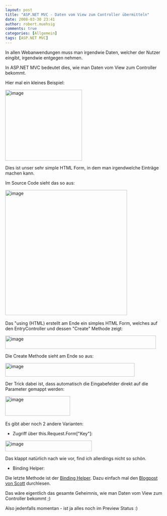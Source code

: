 ```yaml
---
layout: post
title: "ASP.NET MVC - Daten vom View zum Controller übermitteln"
date: 2008-03-30 23:41
author: robert.muehsig
comments: true
categories: [Allgemein]
tags: [ASP.NET MVC]
---
```

<p>In allen Webanwendungen muss man irgendwie Daten, welcher der Nutzer eingibt, irgendwie entgegen nehmen. </p>  <p>In ASP.NET MVC bedeutet dies, wie man Daten vom View zum Controller bekommt.</p>  <p>Hier mal ein kleines Beispiel:</p>  <p><a href="{{BASE_PATH}}/assets/wp-images/image347.png"><img style="border-right: 0px; border-top: 0px; border-left: 0px; border-bottom: 0px" height="225" alt="image" src="{{BASE_PATH}}/assets/wp-images/image-thumb326.png" width="244" border="0" /></a> </p>  <p>Dies ist unser sehr simple HTML Form, in dem man irgendwelche Eintr&#228;ge machen kann.</p>  <p>Im Source Code sieht das so aus:</p>  <p><a href="{{BASE_PATH}}/assets/wp-images/image348.png"><img style="border-right: 0px; border-top: 0px; border-left: 0px; border-bottom: 0px" height="397" alt="image" src="{{BASE_PATH}}/assets/wp-images/image-thumb327.png" width="387" border="0" /></a>&#160;</p>  <p>Das &quot;using (HTML) erstellt am Ende ein simples HTML Form, welches auf den EntryController und dessen &quot;Create&quot; Methode zeigt:</p>  <p><a href="{{BASE_PATH}}/assets/wp-images/image349.png"><img style="border-right: 0px; border-top: 0px; border-left: 0px; border-bottom: 0px" height="42" alt="image" src="{{BASE_PATH}}/assets/wp-images/image-thumb328.png" width="479" border="0" /></a> </p>  <p>Die Create Methode sieht am Ende so aus:</p>  <p><a href="{{BASE_PATH}}/assets/wp-images/image350.png"><img style="border-right: 0px; border-top: 0px; border-left: 0px; border-bottom: 0px" height="43" alt="image" src="{{BASE_PATH}}/assets/wp-images/image-thumb329.png" width="411" border="0" /></a> </p>  <p>Der Trick dabei ist, dass automatisch die Eingabefelder direkt auf die Parameter gemappt werden:</p>  <p><a href="{{BASE_PATH}}/assets/wp-images/image351.png"><img style="border-right: 0px; border-top: 0px; border-left: 0px; border-bottom: 0px" height="62" alt="image" src="{{BASE_PATH}}/assets/wp-images/image-thumb330.png" width="206" border="0" /></a>&#160;</p>  <p>Es gibt aber noch 2 andere Varianten:</p>  <ul>   <li>Zugriff &#252;ber this.Request.Form[&quot;Key&quot;]:</li> </ul>  <p><a href="{{BASE_PATH}}/assets/wp-images/image352.png"><img style="border-right: 0px; border-top: 0px; border-left: 0px; border-bottom: 0px" height="34" alt="image" src="{{BASE_PATH}}/assets/wp-images/image-thumb331.png" width="275" border="0" /></a> </p>  <p>Das klappt nat&#252;rlich nach wie vor, find ich allerdings nicht so sch&#246;n.</p>  <ul>   <li>Binding Helper:</li> </ul>  <p>Die letzte Methode ist der <a href="http://weblogs.asp.net/fredriknormen/archive/2008/03/13/asp-net-mvc-framework-2-the-bindinghelper-class-ui-mapper.aspx">Binding Helper</a>. Dazu einfach mal den <a href="http://weblogs.asp.net/scottgu/archive/2007/12/09/asp-net-mvc-framework-part-4-handling-form-edit-and-post-scenarios.aspx">Blogpost von Scott</a> durchlesen.</p>  <p>Das w&#228;re eigentlich das gesamte Geheimnis, wie man Daten vom View zum Controller bekommt ;)</p>  <p>Also jedenfalls momentan - ist ja alles noch im Preview Status :)</p>
